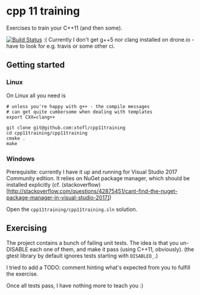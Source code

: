 # cpp 11 training 

Exercises to train your C++11 (and then some).

[![Build Status](https://drone.io/github.com/xtofl/cpp11training/status.png)](https://drone.io/github.com/xtofl/cpp11training/latest)
:( Currently I don't get g++5 nor clang installed on drone.io - have to look for e.g. travis or some other ci.

## Getting started

### Linux

On Linux all you need is

    # unless you're happy with g++ - the compile messages
    # can get quite cumbersome when dealing with templates
    export CXX=clang++

    git clone git@github.com:xtofl/cpp11training
    cd cpp11training/cpp11training
    cmake .
    make



### Windows

    
Prerequisite: currently I have it up and running for Visual Studio 2017 Community edition.  It relies on NuGet package manager, which should be installed explicitly (cf. (stackoverflow)[http://stackoverflow.com/questions/42875451/cant-find-the-nuget-package-manager-in-visual-studio-2017])

Open the `cpp11training/cpp11training.sln` solution.


## Exercising

The project contains a bunch of failing unit tests.  The idea is that you un-DISABLE each one of them, and make it pass (using C++11, obviously).  (the gtest library by default ignores tests starting with `DISABLED_`.)

I tried to add a TODO: comment hinting what's expected from you to fulfill the exercise.

Once all tests pass, I have nothing more to teach you :)
